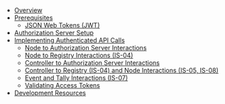 - [Overview](Overview.md)
- [Prerequisites](Prerequisites.md)
  - [JSON Web Tokens (JWT)](JSON%20Web%20Tokens%20(JWT).md)
- [Authorization Server Setup](Authorization%20Server%20Setup.md)
- [Implementing Authenticated API Calls](Implementing%20Authenticated%20API%20Calls.md)
  - [Node to Authorization Server Interactions](Node%20to%20Authorization%20Server%20Interactions.md)
  - [Node to Registry Interactions (IS-04)](Node%20to%20Registry%20Interactions%20(IS-04).md)
  - [Controller to Authorization Server Interactions](Controller%20to%20Authorization%20Server%20Interactions.md)
  - [Controller to Registry (IS-04) and Node Interactions (IS-05, IS-08)](Controller%20to%20Registry%20(IS-04)%20and%20Node%20Interactions%20(IS-05,%20IS-08).md)
  - [Event and Tally Interactions (IS-07)](Event%20and%20Tally%20Interactions%20(IS-07).md)
  - [Validating Access Tokens](Validating%20Access%20Tokens.md)
- [Development Resources](Development%20Resources.md)

